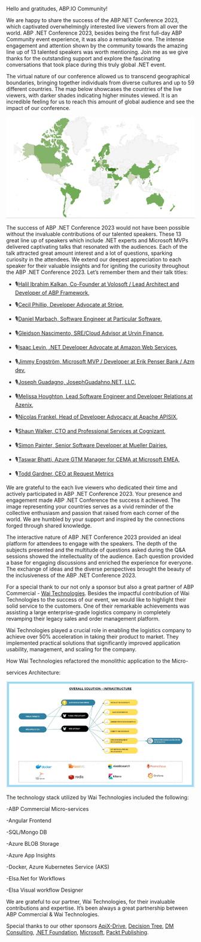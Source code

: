 Hello and gratitudes, ABP.IO Community!



We are happy to share the success of the ABP.NET Conference 2023, which captivated overwhelmingly interested live viewers from all over the world. ABP .NET Conference 2023, besides being the first full-day ABP Community event experience, it was also a remarkable one. The intense engagement and attention shown by the community towards the amazing line up of 13 talented speakers was worth mentioning. Join me as we give thanks for the outstanding support and explore the fascinating conversations that took place during this truly global .NET event.



The virtual nature of our conference allowed us to transcend geographical boundaries, bringing together individuals from diverse cultures and up to 59 different countries. The map below showcases the countries of the live viewers, with darker shades indicating higher minutes viewed. It is an incredible feeling for us to reach this amount of global audience and see the impact of our conference.



![Screenshot 2023-05-18 at 15.13.25.png](3a0b4156603fad07000254bf7ec80ab0.png)



The success of ABP .NET Conference 2023 would not have been possible without the invaluable contributions of our talented speakers. These 13 great line up of speakers which include .NET experts and Microsoft MVPs delivered captivating talks that resonated with the audiences. Each of the talk attracted great amount interest and a lot of questions, sparking curiosity in the attendees. We extend our deepest appreciation to each speaker for their valuable insights and for igniting the curiosity throughout the ABP .NET Conference 2023. Let’s remember them and their talk titles:

* 🎙️[Halil Ibrahim Kalkan, Co-Founder at Volosoft / Lead Architect and Developer of ABP Framework](https://twitter.com/hibrahimkalkan), 

* 🎙️[Cecil Phillip, Developer Advocate at Stripe](https://twitter.com/cecilphillip),

* 🎙️[Daniel Marbach, Software Engineer at Particular Software](https://twitter.com/danielmarbach),

* 🎙️[Gleidson Nascimento, SRE/Cloud Advisor at Urvin Finance](https://twitter.com/slaterx),

* 🎙️[Isaac Levin, .NET Developer Advocate at Amazon Web Services](https://twitter.com/isaacrlevin),

* 🎙️[Jimmy Engström, Microsoft MVP / Developer at Erik Penser Bank / Azm dev](https://twitter.com/EngstromJimmy),

* 🎙️[Joseph Guadagno, JosephGuadahno.NET, LLC](https://twitter.com/jguadagno),

* 🎙️[Melissa Houghton, Lead Software Engineer and Developer Relations at Azenix](https://twitter.com/meliss_houghton),

* 🎙️[Nicolas Frankel, Head of Developer Advocacy at Apache APISIX](https://twitter.com/nicolas_frankel),

* 🎙️[Shaun Walker, CTO and Professional Services at Cognizant](https://twitter.com/sbwalker),

* 🎙️[Simon Painter, Senior Software Developer at Mueller Dairies](https://twitter.com/madSimonJ),

* 🎙️[Taswar Bhatti, Azure GTM Manager for CEMA at Microsoft EMEA](https://twitter.com/taswarbhatti),

* 🎙️[Todd Gardner, CEO at Request Metrics](https://twitter.com/toddhgardner)



We are grateful to the each live viewers who dedicated their time and actively participated in ABP .NET Conference 2023. Your presence and engagement made ABP .NET Conference the success it achieved. The image representing your countries serves as a vivid reminder of the collective enthusiasm and passion that raised from each corner of the world. We are humbled by your support and inspired by the connections forged through shared knowledge.



The interactive nature of ABP .NET Conference 2023 provided an ideal platform for attendees to engage with the speakers. The depth of the subjects presented and the multitude of questions asked during the Q&A sessions showed the intellectuality of the audience. Each question provided a base for engaging discussions and enriched the experience for everyone. The exchange of ideas and the diverse perspectives brought the beauty of the inclusiveness of the ABP .NET Conference 2023.



For a special thank to our not only a sponsor but also a great partner of ABP Commercial - [Wai Technologies](https://waiin.com/). Besides the impactful contribution of Wai Technologies to the success of our event, we would like to highlight their solid service to the customers. One of their remarkable achievements was assisting a large enterprise-grade logistics company in completely revamping their legacy sales and order management platform.



Wai Technologies played a crucial role in enabling the logistics company to achieve over 50% acceleration in taking their product to market. They implemented practical solutions that significantly improved application usability, management, and scaling for the company.



How Wai Technologies refactored the monolithic application to the Micro-

services Architecture:



![Screenshot 2023-06-08 at 10.16.40.png](3a0bac0a6ffa3cbcea65d8806d938aea.png)



The technology stack utilized by Wai Technologies included the following:

-ABP Commercial Micro-services

-Angular Frontend

-SQL/Mongo DB

-Azure BLOB Storage

-Azure App Insights

-Docker, Azure Kubernetes Service (AKS)

-Elsa.Net for Workflows

-Elsa Visual workflow Designer



We are grateful to our partner, Wai Technologies, for their invaluable contributions and expertise. It’s been always a great partnership between ABP Commercial & Wai Technologies.





Special thanks to our other sponsors [ApiX-Drive](https://apix-drive.com/), [Decision Tree](https://decisiontree.tech/), [DM Consulting](https://www.dmconsulting.it/), [.NET Foundation](https://dotnetfoundation.org/), [Microsoft](https://www.microsoft.com/), [Packt Publishing](https://www.packtpub.com/).